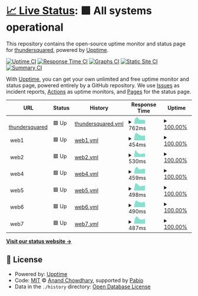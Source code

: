 # [📈 Live Status](https://thundersquared.github.io/upptime): <!--live status--> **🟩 All systems operational**

This repository contains the open-source uptime monitor and status page for [thundersquared](https://thundersquared.com/), powered by [Upptime](https://github.com/upptime/upptime).

[![Uptime CI](https://github.com/thundersquared/upptime/workflows/Uptime%20CI/badge.svg)](https://github.com/thundersquared/upptime/actions?query=workflow%3A%22Uptime+CI%22)
[![Response Time CI](https://github.com/thundersquared/upptime/workflows/Response%20Time%20CI/badge.svg)](https://github.com/thundersquared/upptime/actions?query=workflow%3A%22Response+Time+CI%22)
[![Graphs CI](https://github.com/thundersquared/upptime/workflows/Graphs%20CI/badge.svg)](https://github.com/thundersquared/upptime/actions?query=workflow%3A%22Graphs+CI%22)
[![Static Site CI](https://github.com/thundersquared/upptime/workflows/Static%20Site%20CI/badge.svg)](https://github.com/thundersquared/upptime/actions?query=workflow%3A%22Static+Site+CI%22)
[![Summary CI](https://github.com/thundersquared/upptime/workflows/Summary%20CI/badge.svg)](https://github.com/thundersquared/upptime/actions?query=workflow%3A%22Summary+CI%22)

With [Upptime](https://upptime.js.org), you can get your own unlimited and free uptime monitor and status page, powered entirely by a GitHub repository. We use [Issues](https://github.com/thundersquared/upptime/issues) as incident reports, [Actions](https://github.com/thundersquared/upptime/actions) as uptime monitors, and [Pages](https://thundersquared.github.io/upptime) for the status page.

<!--start: status pages-->
<!-- This summary is generated by Upptime (https://github.com/upptime/upptime) -->
<!-- Do not edit this manually, your changes will be overwritten -->
<!-- prettier-ignore -->
| URL | Status | History | Response Time | Uptime |
| --- | ------ | ------- | ------------- | ------ |
| <img alt="" src="https://icons.duckduckgo.com/ip3/thundersquared.com.ico" height="13"> [thundersquared](https://thundersquared.com/) | 🟩 Up | [thundersquared.yml](https://github.com/thundersquared/upptime/commits/HEAD/history/thundersquared.yml) | <details><summary><img alt="Response time graph" src="./graphs/thundersquared/response-time-week.png" height="20"> 762ms</summary><br><a href="https://thundersquared.github.io/upptime/history/thundersquared"><img alt="Response time 751" src="https://img.shields.io/endpoint?url=https%3A%2F%2Fraw.githubusercontent.com%2Fthundersquared%2Fupptime%2FHEAD%2Fapi%2Fthundersquared%2Fresponse-time.json"></a><br><a href="https://thundersquared.github.io/upptime/history/thundersquared"><img alt="24-hour response time 656" src="https://img.shields.io/endpoint?url=https%3A%2F%2Fraw.githubusercontent.com%2Fthundersquared%2Fupptime%2FHEAD%2Fapi%2Fthundersquared%2Fresponse-time-day.json"></a><br><a href="https://thundersquared.github.io/upptime/history/thundersquared"><img alt="7-day response time 762" src="https://img.shields.io/endpoint?url=https%3A%2F%2Fraw.githubusercontent.com%2Fthundersquared%2Fupptime%2FHEAD%2Fapi%2Fthundersquared%2Fresponse-time-week.json"></a><br><a href="https://thundersquared.github.io/upptime/history/thundersquared"><img alt="30-day response time 751" src="https://img.shields.io/endpoint?url=https%3A%2F%2Fraw.githubusercontent.com%2Fthundersquared%2Fupptime%2FHEAD%2Fapi%2Fthundersquared%2Fresponse-time-month.json"></a><br><a href="https://thundersquared.github.io/upptime/history/thundersquared"><img alt="1-year response time 751" src="https://img.shields.io/endpoint?url=https%3A%2F%2Fraw.githubusercontent.com%2Fthundersquared%2Fupptime%2FHEAD%2Fapi%2Fthundersquared%2Fresponse-time-year.json"></a></details> | <details><summary><a href="https://thundersquared.github.io/upptime/history/thundersquared">100.00%</a></summary><a href="https://thundersquared.github.io/upptime/history/thundersquared"><img alt="All-time uptime 100.00%" src="https://img.shields.io/endpoint?url=https%3A%2F%2Fraw.githubusercontent.com%2Fthundersquared%2Fupptime%2FHEAD%2Fapi%2Fthundersquared%2Fuptime.json"></a><br><a href="https://thundersquared.github.io/upptime/history/thundersquared"><img alt="24-hour uptime 100.00%" src="https://img.shields.io/endpoint?url=https%3A%2F%2Fraw.githubusercontent.com%2Fthundersquared%2Fupptime%2FHEAD%2Fapi%2Fthundersquared%2Fuptime-day.json"></a><br><a href="https://thundersquared.github.io/upptime/history/thundersquared"><img alt="7-day uptime 100.00%" src="https://img.shields.io/endpoint?url=https%3A%2F%2Fraw.githubusercontent.com%2Fthundersquared%2Fupptime%2FHEAD%2Fapi%2Fthundersquared%2Fuptime-week.json"></a><br><a href="https://thundersquared.github.io/upptime/history/thundersquared"><img alt="30-day uptime 100.00%" src="https://img.shields.io/endpoint?url=https%3A%2F%2Fraw.githubusercontent.com%2Fthundersquared%2Fupptime%2FHEAD%2Fapi%2Fthundersquared%2Fuptime-month.json"></a><br><a href="https://thundersquared.github.io/upptime/history/thundersquared"><img alt="1-year uptime 100.00%" src="https://img.shields.io/endpoint?url=https%3A%2F%2Fraw.githubusercontent.com%2Fthundersquared%2Fupptime%2FHEAD%2Fapi%2Fthundersquared%2Fuptime-year.json"></a></details>
| <img alt="" src="https://icons.duckduckgo.com/ip3/null.ico" height="13"> web1 | 🟩 Up | [web1.yml](https://github.com/thundersquared/upptime/commits/HEAD/history/web1.yml) | <details><summary><img alt="Response time graph" src="./graphs/web1/response-time-week.png" height="20"> 454ms</summary><br><a href="https://thundersquared.github.io/upptime/history/web1"><img alt="Response time 454" src="https://img.shields.io/endpoint?url=https%3A%2F%2Fraw.githubusercontent.com%2Fthundersquared%2Fupptime%2FHEAD%2Fapi%2Fweb1%2Fresponse-time.json"></a><br><a href="https://thundersquared.github.io/upptime/history/web1"><img alt="24-hour response time 384" src="https://img.shields.io/endpoint?url=https%3A%2F%2Fraw.githubusercontent.com%2Fthundersquared%2Fupptime%2FHEAD%2Fapi%2Fweb1%2Fresponse-time-day.json"></a><br><a href="https://thundersquared.github.io/upptime/history/web1"><img alt="7-day response time 454" src="https://img.shields.io/endpoint?url=https%3A%2F%2Fraw.githubusercontent.com%2Fthundersquared%2Fupptime%2FHEAD%2Fapi%2Fweb1%2Fresponse-time-week.json"></a><br><a href="https://thundersquared.github.io/upptime/history/web1"><img alt="30-day response time 454" src="https://img.shields.io/endpoint?url=https%3A%2F%2Fraw.githubusercontent.com%2Fthundersquared%2Fupptime%2FHEAD%2Fapi%2Fweb1%2Fresponse-time-month.json"></a><br><a href="https://thundersquared.github.io/upptime/history/web1"><img alt="1-year response time 454" src="https://img.shields.io/endpoint?url=https%3A%2F%2Fraw.githubusercontent.com%2Fthundersquared%2Fupptime%2FHEAD%2Fapi%2Fweb1%2Fresponse-time-year.json"></a></details> | <details><summary><a href="https://thundersquared.github.io/upptime/history/web1">100.00%</a></summary><a href="https://thundersquared.github.io/upptime/history/web1"><img alt="All-time uptime 100.00%" src="https://img.shields.io/endpoint?url=https%3A%2F%2Fraw.githubusercontent.com%2Fthundersquared%2Fupptime%2FHEAD%2Fapi%2Fweb1%2Fuptime.json"></a><br><a href="https://thundersquared.github.io/upptime/history/web1"><img alt="24-hour uptime 100.00%" src="https://img.shields.io/endpoint?url=https%3A%2F%2Fraw.githubusercontent.com%2Fthundersquared%2Fupptime%2FHEAD%2Fapi%2Fweb1%2Fuptime-day.json"></a><br><a href="https://thundersquared.github.io/upptime/history/web1"><img alt="7-day uptime 100.00%" src="https://img.shields.io/endpoint?url=https%3A%2F%2Fraw.githubusercontent.com%2Fthundersquared%2Fupptime%2FHEAD%2Fapi%2Fweb1%2Fuptime-week.json"></a><br><a href="https://thundersquared.github.io/upptime/history/web1"><img alt="30-day uptime 100.00%" src="https://img.shields.io/endpoint?url=https%3A%2F%2Fraw.githubusercontent.com%2Fthundersquared%2Fupptime%2FHEAD%2Fapi%2Fweb1%2Fuptime-month.json"></a><br><a href="https://thundersquared.github.io/upptime/history/web1"><img alt="1-year uptime 100.00%" src="https://img.shields.io/endpoint?url=https%3A%2F%2Fraw.githubusercontent.com%2Fthundersquared%2Fupptime%2FHEAD%2Fapi%2Fweb1%2Fuptime-year.json"></a></details>
| <img alt="" src="https://icons.duckduckgo.com/ip3/null.ico" height="13"> web2 | 🟩 Up | [web2.yml](https://github.com/thundersquared/upptime/commits/HEAD/history/web2.yml) | <details><summary><img alt="Response time graph" src="./graphs/web2/response-time-week.png" height="20"> 530ms</summary><br><a href="https://thundersquared.github.io/upptime/history/web2"><img alt="Response time 508" src="https://img.shields.io/endpoint?url=https%3A%2F%2Fraw.githubusercontent.com%2Fthundersquared%2Fupptime%2FHEAD%2Fapi%2Fweb2%2Fresponse-time.json"></a><br><a href="https://thundersquared.github.io/upptime/history/web2"><img alt="24-hour response time 449" src="https://img.shields.io/endpoint?url=https%3A%2F%2Fraw.githubusercontent.com%2Fthundersquared%2Fupptime%2FHEAD%2Fapi%2Fweb2%2Fresponse-time-day.json"></a><br><a href="https://thundersquared.github.io/upptime/history/web2"><img alt="7-day response time 530" src="https://img.shields.io/endpoint?url=https%3A%2F%2Fraw.githubusercontent.com%2Fthundersquared%2Fupptime%2FHEAD%2Fapi%2Fweb2%2Fresponse-time-week.json"></a><br><a href="https://thundersquared.github.io/upptime/history/web2"><img alt="30-day response time 508" src="https://img.shields.io/endpoint?url=https%3A%2F%2Fraw.githubusercontent.com%2Fthundersquared%2Fupptime%2FHEAD%2Fapi%2Fweb2%2Fresponse-time-month.json"></a><br><a href="https://thundersquared.github.io/upptime/history/web2"><img alt="1-year response time 508" src="https://img.shields.io/endpoint?url=https%3A%2F%2Fraw.githubusercontent.com%2Fthundersquared%2Fupptime%2FHEAD%2Fapi%2Fweb2%2Fresponse-time-year.json"></a></details> | <details><summary><a href="https://thundersquared.github.io/upptime/history/web2">100.00%</a></summary><a href="https://thundersquared.github.io/upptime/history/web2"><img alt="All-time uptime 100.00%" src="https://img.shields.io/endpoint?url=https%3A%2F%2Fraw.githubusercontent.com%2Fthundersquared%2Fupptime%2FHEAD%2Fapi%2Fweb2%2Fuptime.json"></a><br><a href="https://thundersquared.github.io/upptime/history/web2"><img alt="24-hour uptime 100.00%" src="https://img.shields.io/endpoint?url=https%3A%2F%2Fraw.githubusercontent.com%2Fthundersquared%2Fupptime%2FHEAD%2Fapi%2Fweb2%2Fuptime-day.json"></a><br><a href="https://thundersquared.github.io/upptime/history/web2"><img alt="7-day uptime 100.00%" src="https://img.shields.io/endpoint?url=https%3A%2F%2Fraw.githubusercontent.com%2Fthundersquared%2Fupptime%2FHEAD%2Fapi%2Fweb2%2Fuptime-week.json"></a><br><a href="https://thundersquared.github.io/upptime/history/web2"><img alt="30-day uptime 100.00%" src="https://img.shields.io/endpoint?url=https%3A%2F%2Fraw.githubusercontent.com%2Fthundersquared%2Fupptime%2FHEAD%2Fapi%2Fweb2%2Fuptime-month.json"></a><br><a href="https://thundersquared.github.io/upptime/history/web2"><img alt="1-year uptime 100.00%" src="https://img.shields.io/endpoint?url=https%3A%2F%2Fraw.githubusercontent.com%2Fthundersquared%2Fupptime%2FHEAD%2Fapi%2Fweb2%2Fuptime-year.json"></a></details>
| <img alt="" src="https://icons.duckduckgo.com/ip3/null.ico" height="13"> web4 | 🟩 Up | [web4.yml](https://github.com/thundersquared/upptime/commits/HEAD/history/web4.yml) | <details><summary><img alt="Response time graph" src="./graphs/web4/response-time-week.png" height="20"> 459ms</summary><br><a href="https://thundersquared.github.io/upptime/history/web4"><img alt="Response time 453" src="https://img.shields.io/endpoint?url=https%3A%2F%2Fraw.githubusercontent.com%2Fthundersquared%2Fupptime%2FHEAD%2Fapi%2Fweb4%2Fresponse-time.json"></a><br><a href="https://thundersquared.github.io/upptime/history/web4"><img alt="24-hour response time 438" src="https://img.shields.io/endpoint?url=https%3A%2F%2Fraw.githubusercontent.com%2Fthundersquared%2Fupptime%2FHEAD%2Fapi%2Fweb4%2Fresponse-time-day.json"></a><br><a href="https://thundersquared.github.io/upptime/history/web4"><img alt="7-day response time 459" src="https://img.shields.io/endpoint?url=https%3A%2F%2Fraw.githubusercontent.com%2Fthundersquared%2Fupptime%2FHEAD%2Fapi%2Fweb4%2Fresponse-time-week.json"></a><br><a href="https://thundersquared.github.io/upptime/history/web4"><img alt="30-day response time 453" src="https://img.shields.io/endpoint?url=https%3A%2F%2Fraw.githubusercontent.com%2Fthundersquared%2Fupptime%2FHEAD%2Fapi%2Fweb4%2Fresponse-time-month.json"></a><br><a href="https://thundersquared.github.io/upptime/history/web4"><img alt="1-year response time 453" src="https://img.shields.io/endpoint?url=https%3A%2F%2Fraw.githubusercontent.com%2Fthundersquared%2Fupptime%2FHEAD%2Fapi%2Fweb4%2Fresponse-time-year.json"></a></details> | <details><summary><a href="https://thundersquared.github.io/upptime/history/web4">100.00%</a></summary><a href="https://thundersquared.github.io/upptime/history/web4"><img alt="All-time uptime 100.00%" src="https://img.shields.io/endpoint?url=https%3A%2F%2Fraw.githubusercontent.com%2Fthundersquared%2Fupptime%2FHEAD%2Fapi%2Fweb4%2Fuptime.json"></a><br><a href="https://thundersquared.github.io/upptime/history/web4"><img alt="24-hour uptime 100.00%" src="https://img.shields.io/endpoint?url=https%3A%2F%2Fraw.githubusercontent.com%2Fthundersquared%2Fupptime%2FHEAD%2Fapi%2Fweb4%2Fuptime-day.json"></a><br><a href="https://thundersquared.github.io/upptime/history/web4"><img alt="7-day uptime 100.00%" src="https://img.shields.io/endpoint?url=https%3A%2F%2Fraw.githubusercontent.com%2Fthundersquared%2Fupptime%2FHEAD%2Fapi%2Fweb4%2Fuptime-week.json"></a><br><a href="https://thundersquared.github.io/upptime/history/web4"><img alt="30-day uptime 100.00%" src="https://img.shields.io/endpoint?url=https%3A%2F%2Fraw.githubusercontent.com%2Fthundersquared%2Fupptime%2FHEAD%2Fapi%2Fweb4%2Fuptime-month.json"></a><br><a href="https://thundersquared.github.io/upptime/history/web4"><img alt="1-year uptime 100.00%" src="https://img.shields.io/endpoint?url=https%3A%2F%2Fraw.githubusercontent.com%2Fthundersquared%2Fupptime%2FHEAD%2Fapi%2Fweb4%2Fuptime-year.json"></a></details>
| <img alt="" src="https://icons.duckduckgo.com/ip3/null.ico" height="13"> web5 | 🟩 Up | [web5.yml](https://github.com/thundersquared/upptime/commits/HEAD/history/web5.yml) | <details><summary><img alt="Response time graph" src="./graphs/web5/response-time-week.png" height="20"> 498ms</summary><br><a href="https://thundersquared.github.io/upptime/history/web5"><img alt="Response time 499" src="https://img.shields.io/endpoint?url=https%3A%2F%2Fraw.githubusercontent.com%2Fthundersquared%2Fupptime%2FHEAD%2Fapi%2Fweb5%2Fresponse-time.json"></a><br><a href="https://thundersquared.github.io/upptime/history/web5"><img alt="24-hour response time 480" src="https://img.shields.io/endpoint?url=https%3A%2F%2Fraw.githubusercontent.com%2Fthundersquared%2Fupptime%2FHEAD%2Fapi%2Fweb5%2Fresponse-time-day.json"></a><br><a href="https://thundersquared.github.io/upptime/history/web5"><img alt="7-day response time 498" src="https://img.shields.io/endpoint?url=https%3A%2F%2Fraw.githubusercontent.com%2Fthundersquared%2Fupptime%2FHEAD%2Fapi%2Fweb5%2Fresponse-time-week.json"></a><br><a href="https://thundersquared.github.io/upptime/history/web5"><img alt="30-day response time 499" src="https://img.shields.io/endpoint?url=https%3A%2F%2Fraw.githubusercontent.com%2Fthundersquared%2Fupptime%2FHEAD%2Fapi%2Fweb5%2Fresponse-time-month.json"></a><br><a href="https://thundersquared.github.io/upptime/history/web5"><img alt="1-year response time 499" src="https://img.shields.io/endpoint?url=https%3A%2F%2Fraw.githubusercontent.com%2Fthundersquared%2Fupptime%2FHEAD%2Fapi%2Fweb5%2Fresponse-time-year.json"></a></details> | <details><summary><a href="https://thundersquared.github.io/upptime/history/web5">100.00%</a></summary><a href="https://thundersquared.github.io/upptime/history/web5"><img alt="All-time uptime 100.00%" src="https://img.shields.io/endpoint?url=https%3A%2F%2Fraw.githubusercontent.com%2Fthundersquared%2Fupptime%2FHEAD%2Fapi%2Fweb5%2Fuptime.json"></a><br><a href="https://thundersquared.github.io/upptime/history/web5"><img alt="24-hour uptime 100.00%" src="https://img.shields.io/endpoint?url=https%3A%2F%2Fraw.githubusercontent.com%2Fthundersquared%2Fupptime%2FHEAD%2Fapi%2Fweb5%2Fuptime-day.json"></a><br><a href="https://thundersquared.github.io/upptime/history/web5"><img alt="7-day uptime 100.00%" src="https://img.shields.io/endpoint?url=https%3A%2F%2Fraw.githubusercontent.com%2Fthundersquared%2Fupptime%2FHEAD%2Fapi%2Fweb5%2Fuptime-week.json"></a><br><a href="https://thundersquared.github.io/upptime/history/web5"><img alt="30-day uptime 100.00%" src="https://img.shields.io/endpoint?url=https%3A%2F%2Fraw.githubusercontent.com%2Fthundersquared%2Fupptime%2FHEAD%2Fapi%2Fweb5%2Fuptime-month.json"></a><br><a href="https://thundersquared.github.io/upptime/history/web5"><img alt="1-year uptime 100.00%" src="https://img.shields.io/endpoint?url=https%3A%2F%2Fraw.githubusercontent.com%2Fthundersquared%2Fupptime%2FHEAD%2Fapi%2Fweb5%2Fuptime-year.json"></a></details>
| <img alt="" src="https://icons.duckduckgo.com/ip3/null.ico" height="13"> web6 | 🟩 Up | [web6.yml](https://github.com/thundersquared/upptime/commits/HEAD/history/web6.yml) | <details><summary><img alt="Response time graph" src="./graphs/web6/response-time-week.png" height="20"> 490ms</summary><br><a href="https://thundersquared.github.io/upptime/history/web6"><img alt="Response time 501" src="https://img.shields.io/endpoint?url=https%3A%2F%2Fraw.githubusercontent.com%2Fthundersquared%2Fupptime%2FHEAD%2Fapi%2Fweb6%2Fresponse-time.json"></a><br><a href="https://thundersquared.github.io/upptime/history/web6"><img alt="24-hour response time 434" src="https://img.shields.io/endpoint?url=https%3A%2F%2Fraw.githubusercontent.com%2Fthundersquared%2Fupptime%2FHEAD%2Fapi%2Fweb6%2Fresponse-time-day.json"></a><br><a href="https://thundersquared.github.io/upptime/history/web6"><img alt="7-day response time 490" src="https://img.shields.io/endpoint?url=https%3A%2F%2Fraw.githubusercontent.com%2Fthundersquared%2Fupptime%2FHEAD%2Fapi%2Fweb6%2Fresponse-time-week.json"></a><br><a href="https://thundersquared.github.io/upptime/history/web6"><img alt="30-day response time 501" src="https://img.shields.io/endpoint?url=https%3A%2F%2Fraw.githubusercontent.com%2Fthundersquared%2Fupptime%2FHEAD%2Fapi%2Fweb6%2Fresponse-time-month.json"></a><br><a href="https://thundersquared.github.io/upptime/history/web6"><img alt="1-year response time 501" src="https://img.shields.io/endpoint?url=https%3A%2F%2Fraw.githubusercontent.com%2Fthundersquared%2Fupptime%2FHEAD%2Fapi%2Fweb6%2Fresponse-time-year.json"></a></details> | <details><summary><a href="https://thundersquared.github.io/upptime/history/web6">100.00%</a></summary><a href="https://thundersquared.github.io/upptime/history/web6"><img alt="All-time uptime 100.00%" src="https://img.shields.io/endpoint?url=https%3A%2F%2Fraw.githubusercontent.com%2Fthundersquared%2Fupptime%2FHEAD%2Fapi%2Fweb6%2Fuptime.json"></a><br><a href="https://thundersquared.github.io/upptime/history/web6"><img alt="24-hour uptime 100.00%" src="https://img.shields.io/endpoint?url=https%3A%2F%2Fraw.githubusercontent.com%2Fthundersquared%2Fupptime%2FHEAD%2Fapi%2Fweb6%2Fuptime-day.json"></a><br><a href="https://thundersquared.github.io/upptime/history/web6"><img alt="7-day uptime 100.00%" src="https://img.shields.io/endpoint?url=https%3A%2F%2Fraw.githubusercontent.com%2Fthundersquared%2Fupptime%2FHEAD%2Fapi%2Fweb6%2Fuptime-week.json"></a><br><a href="https://thundersquared.github.io/upptime/history/web6"><img alt="30-day uptime 100.00%" src="https://img.shields.io/endpoint?url=https%3A%2F%2Fraw.githubusercontent.com%2Fthundersquared%2Fupptime%2FHEAD%2Fapi%2Fweb6%2Fuptime-month.json"></a><br><a href="https://thundersquared.github.io/upptime/history/web6"><img alt="1-year uptime 100.00%" src="https://img.shields.io/endpoint?url=https%3A%2F%2Fraw.githubusercontent.com%2Fthundersquared%2Fupptime%2FHEAD%2Fapi%2Fweb6%2Fuptime-year.json"></a></details>
| <img alt="" src="https://icons.duckduckgo.com/ip3/null.ico" height="13"> web7 | 🟩 Up | [web7.yml](https://github.com/thundersquared/upptime/commits/HEAD/history/web7.yml) | <details><summary><img alt="Response time graph" src="./graphs/web7/response-time-week.png" height="20"> 487ms</summary><br><a href="https://thundersquared.github.io/upptime/history/web7"><img alt="Response time 492" src="https://img.shields.io/endpoint?url=https%3A%2F%2Fraw.githubusercontent.com%2Fthundersquared%2Fupptime%2FHEAD%2Fapi%2Fweb7%2Fresponse-time.json"></a><br><a href="https://thundersquared.github.io/upptime/history/web7"><img alt="24-hour response time 471" src="https://img.shields.io/endpoint?url=https%3A%2F%2Fraw.githubusercontent.com%2Fthundersquared%2Fupptime%2FHEAD%2Fapi%2Fweb7%2Fresponse-time-day.json"></a><br><a href="https://thundersquared.github.io/upptime/history/web7"><img alt="7-day response time 487" src="https://img.shields.io/endpoint?url=https%3A%2F%2Fraw.githubusercontent.com%2Fthundersquared%2Fupptime%2FHEAD%2Fapi%2Fweb7%2Fresponse-time-week.json"></a><br><a href="https://thundersquared.github.io/upptime/history/web7"><img alt="30-day response time 492" src="https://img.shields.io/endpoint?url=https%3A%2F%2Fraw.githubusercontent.com%2Fthundersquared%2Fupptime%2FHEAD%2Fapi%2Fweb7%2Fresponse-time-month.json"></a><br><a href="https://thundersquared.github.io/upptime/history/web7"><img alt="1-year response time 492" src="https://img.shields.io/endpoint?url=https%3A%2F%2Fraw.githubusercontent.com%2Fthundersquared%2Fupptime%2FHEAD%2Fapi%2Fweb7%2Fresponse-time-year.json"></a></details> | <details><summary><a href="https://thundersquared.github.io/upptime/history/web7">100.00%</a></summary><a href="https://thundersquared.github.io/upptime/history/web7"><img alt="All-time uptime 100.00%" src="https://img.shields.io/endpoint?url=https%3A%2F%2Fraw.githubusercontent.com%2Fthundersquared%2Fupptime%2FHEAD%2Fapi%2Fweb7%2Fuptime.json"></a><br><a href="https://thundersquared.github.io/upptime/history/web7"><img alt="24-hour uptime 100.00%" src="https://img.shields.io/endpoint?url=https%3A%2F%2Fraw.githubusercontent.com%2Fthundersquared%2Fupptime%2FHEAD%2Fapi%2Fweb7%2Fuptime-day.json"></a><br><a href="https://thundersquared.github.io/upptime/history/web7"><img alt="7-day uptime 100.00%" src="https://img.shields.io/endpoint?url=https%3A%2F%2Fraw.githubusercontent.com%2Fthundersquared%2Fupptime%2FHEAD%2Fapi%2Fweb7%2Fuptime-week.json"></a><br><a href="https://thundersquared.github.io/upptime/history/web7"><img alt="30-day uptime 100.00%" src="https://img.shields.io/endpoint?url=https%3A%2F%2Fraw.githubusercontent.com%2Fthundersquared%2Fupptime%2FHEAD%2Fapi%2Fweb7%2Fuptime-month.json"></a><br><a href="https://thundersquared.github.io/upptime/history/web7"><img alt="1-year uptime 100.00%" src="https://img.shields.io/endpoint?url=https%3A%2F%2Fraw.githubusercontent.com%2Fthundersquared%2Fupptime%2FHEAD%2Fapi%2Fweb7%2Fuptime-year.json"></a></details>

<!--end: status pages-->

[**Visit our status website →**](https://thundersquared.github.io/upptime)

## 📄 License

- Powered by: [Upptime](https://github.com/upptime/upptime)
- Code: [MIT](./LICENSE) © [Anand Chowdhary](https://anandchowdhary.com), supported by [Pabio](https://pabio.com)
- Data in the `./history` directory: [Open Database License](https://opendatacommons.org/licenses/odbl/1-0/)
